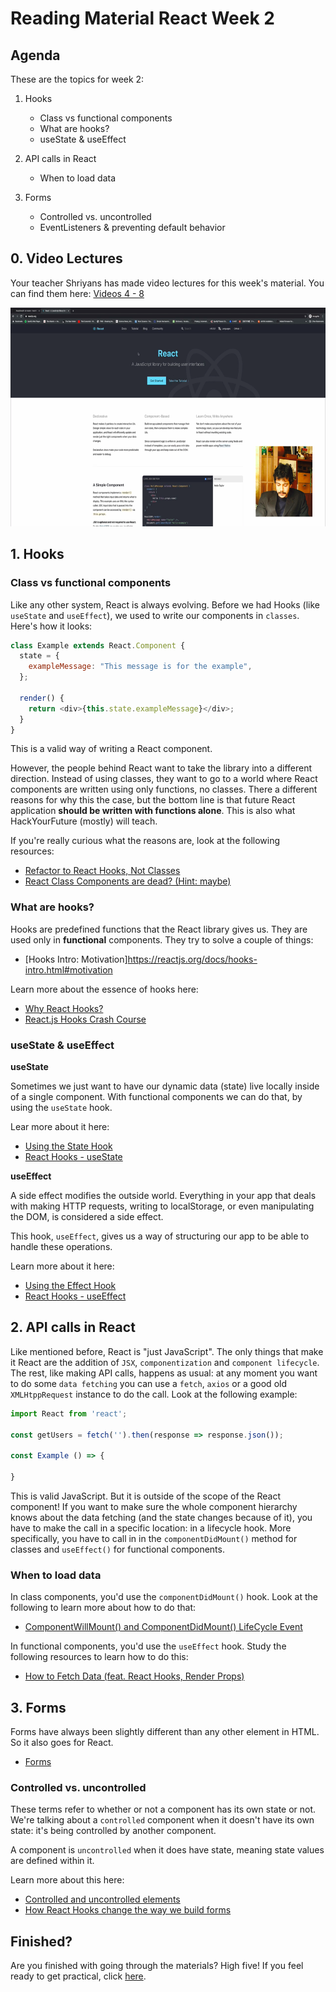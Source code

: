 # Reading Material React Week 2

## Agenda

These are the topics for week 2:

1. Hooks
   - Class vs functional components
   - What are hooks?
   - useState & useEffect
2. API calls in React
   - When to load data
3. Forms

   - Controlled vs. uncontrolled
   - EventListeners & preventing default behavior

## 0. Video Lectures

Your teacher Shriyans has made video lectures for this week's material. You can find them here: [Videos 4 - 8](https://www.youtube.com/playlist?list=PLVYDhqbgYpYVavMRA5iOfBpSPA39ecm-V)

<a href="https://www.youtube.com/playlist?list=PLVYDhqbgYpYVavMRA5iOfBpSPA39ecm-V" target="_blank"><img src="../assets/playlist-thumbnail.png" width="600" height="350" alt="HYF Video" /></a>

## 1. Hooks

### Class vs functional components

Like any other system, React is always evolving. Before we had Hooks (like `useState` and `useEffect`), we used to write our components in `classes`. Here's how it looks:

```js
class Example extends React.Component {
  state = {
    exampleMessage: "This message is for the example",
  };

  render() {
    return <div>{this.state.exampleMessage}</div>;
  }
}
```

This is a valid way of writing a React component.

However, the people behind React want to take the library into a different direction. Instead of using classes, they want to go to a world where React components are written using only functions, no classes. There a different reasons for why this the case, but the bottom line is that future React application **should be written with functions alone**. This is also what HackYourFuture (mostly) will teach.

If you're really curious what the reasons are, look at the following resources:

- [Refactor to React Hooks, Not Classes](https://rangle.io/blog/refactor-to-react-hooks-not-classes/)
- [React Class Components are dead? (Hint: maybe)](https://itnext.io/react-class-components-are-dead-hint-not-yet-1d0a151173b8)

### What are hooks?

Hooks are predefined functions that the React library gives us. They are used only in **functional** components. They try to solve a couple of things:

- [Hooks Intro: Motivation]https://reactjs.org/docs/hooks-intro.html#motivation

Learn more about the essence of hooks here:

- [Why React Hooks?](https://www.youtube.com/watch?v=eX_L39UvZes)
- [React.js Hooks Crash Course](https://www.youtube.com/watch?v=-MlNBTSg_Ww)

### useState & useEffect

**useState**

Sometimes we just want to have our dynamic data (state) live locally inside of a single component. With functional components we can do that, by using the `useState` hook.

Lear more about it here:

- [Using the State Hook](https://reactjs.org/docs/hooks-state.html)
- [React Hooks - useState](https://www.youtube.com/watch?v=-G43PbpmGrA)

**useEffect**

A side effect modifies the outside world. Everything in your app that deals with making HTTP requests, writing to localStorage, or even manipulating the DOM, is considered a side effect.

This hook, `useEffect`, gives us a way of structuring our app to be able to handle these operations.

Learn more about it here:

- [Using the Effect Hook](https://reactjs.org/docs/hooks-effect.html)
- [React Hooks - useEffect](https://www.youtube.com/watch?v=sjCe4iHyxxs)

## 2. API calls in React

Like mentioned before, React is "just JavaScript". The only things that make it React are the addition of `JSX`, `componentization` and `component lifecycle`. The rest, like making API calls, happens as usual: at any moment you want to do some `data fetching` you can use a `fetch`, `axios` or a good old `XMLHtppRequest` instance to do the call. Look at the following example:

```js
import React from 'react';

const getUsers = fetch('').then(response => response.json());

const Example () => {

}
```

This is valid JavaScript. But it is outside of the scope of the React component! If you want to make sure the whole component hierarchy knows about the data fetching (and the state changes because of it), you have to make the call in a specific location: in a lifecycle hook. More specifically, you have to call in in the `componentDidMount()` method for classes and `useEffect()` for functional components.

### When to load data

In class components, you'd use the `componentDidMount()` hook. Look at the following to learn more about how to do that:

- [ComponentWillMount() and ComponentDidMount() LifeCycle Event](https://www.youtube.com/watch?v=PEPgugfzDLk)

In functional components, you'd use the `useEffect` hook. Study the following resources to learn how to do this:

- [How to Fetch Data (feat. React Hooks, Render Props)](https://www.youtube.com/watch?v=Ur6MNStwXlQ)

## 3. Forms

Forms have always been slightly different than any other element in HTML. So it also goes for React.

- [Forms](https://reactjs.org/docs/forms.html)

### Controlled vs. uncontrolled

These terms refer to whether or not a component has its own state or not. We're talking about a `controlled` component when it doesn't have its own state: it's being controlled by another component.

A component is `uncontrolled` when it does have state, meaning state values are defined within it.

Learn more about this here:

- [Controlled and uncontrolled elements](https://www.youtube.com/watch?v=nSGZEQa5C_c)
- [How React Hooks change the way we build forms](https://www.youtube.com/watch?v=8yo44xN7-nQ)

## Finished?

Are you finished with going through the materials? High five! If you feel ready to get practical, click [here](./MAKEME.md).
